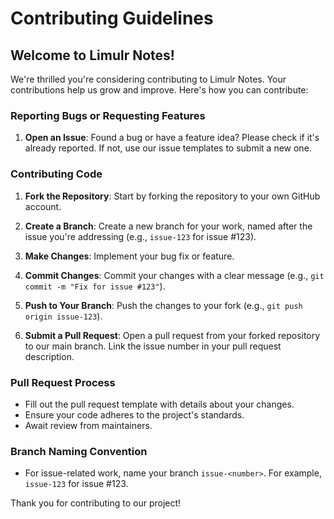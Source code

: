 # Contributing Guidelines

## Welcome to Limulr Notes!

We're thrilled you're considering contributing to Limulr Notes. Your contributions help us grow and improve. Here's how you can contribute:

### Reporting Bugs or Requesting Features

1. **Open an Issue**: Found a bug or have a feature idea? Please check if it's already reported. If not, use our issue templates to submit a new one.

### Contributing Code

1. **Fork the Repository**: Start by forking the repository to your own GitHub account.

2. **Create a Branch**: Create a new branch for your work, named after the issue you're addressing (e.g., `issue-123` for issue #123).

3. **Make Changes**: Implement your bug fix or feature.

4. **Commit Changes**: Commit your changes with a clear message (e.g., `git commit -m "Fix for issue #123"`).

5. **Push to Your Branch**: Push the changes to your fork (e.g., `git push origin issue-123`).

6. **Submit a Pull Request**: Open a pull request from your forked repository to our main branch. Link the issue number in your pull request description.

### Pull Request Process

- Fill out the pull request template with details about your changes.
- Ensure your code adheres to the project's standards.
- Await review from maintainers.

### Branch Naming Convention

- For issue-related work, name your branch `issue-<number>`. For example, `issue-123` for issue #123.

Thank you for contributing to our project!

